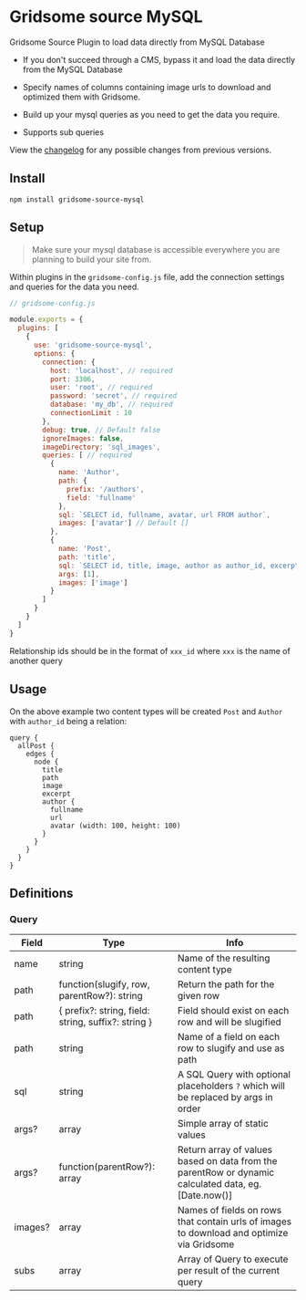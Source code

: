 # Gridsome source MySQL

Gridsome Source Plugin to load data directly from MySQL Database

  * If you don't succeed through a CMS, bypass it and load the data directly from the MySQL Database

  * Specify names of columns containing image urls to download and optimized them with Gridsome.

  * Build up your mysql queries as you need to get the data you require.

  * Supports sub queries


View the [changelog](https://github.com/u12206050/gridsome-source-mysql/blob/master/CHANGELOG.md) for any possible changes from previous versions.

## Install

  `npm install gridsome-source-mysql`

## Setup

> Make sure your mysql database is accessible everywhere you are planning to build your site from.

Within plugins in the `gridsome-config.js` file, add the connection settings and queries for the data you need.

```javascript:title=gridsome-config.js
// gridsome-config.js

module.exports = {
  plugins: [
    {
      use: 'gridsome-source-mysql',
      options: {
        connection: {
          host: 'localhost', // required
          port: 3306,
          user: 'root', // required
          password: 'secret', // required
          database: 'my_db', // required
          connectionLimit : 10
        },
        debug: true, // Default false
        ignoreImages: false,
        imageDirectory: 'sql_images',
        queries: [ // required
          {
            name: 'Author',
            path: {
              prefix: '/authors',
              field: 'fullname'
            },
            sql: `SELECT id, fullname, avatar, url FROM author`,
            images: ['avatar'] // Default []
          },
          {
            name: 'Post',
            path: 'title',
            sql: `SELECT id, title, image, author as author_id, excerpt, body, created FROM post WHERE published = ?`,
            args: [1],
            images: ['image']
          }
        ]
      }
    }
  ]
}
```

Relationship ids should be in the format of `xxx_id` where `xxx` is the name of another query

## Usage

On the above example two content types will be created `Post` and `Author` with `author_id` being a relation:

```
query {
  allPost {
    edges {
      node {
        title
        path
        image
        excerpt
        author {
          fullname
          url
          avatar (width: 100, height: 100)
        }
      }
    }
  }
}
```

## Definitions

### Query

Field | Type | Info
---|---|---
name | string | Name of the resulting content type
path | function(slugify, row, parentRow?): string | Return the path for the given row
path | { prefix?: string, field: string, suffix?: string } | Field should exist on each row and will be slugified
path | string | Name of a field on each row to slugify and use as path
sql | string | A SQL Query with optional placeholders `?` which will be replaced by args in order
args? | array<string> | Simple array of static values
args? | function(parentRow?): array<string> | Return array of values based on data from the parentRow or dynamic calculated data, eg. [Date.now()]
images? | array<string> | Names of fields on rows that contain urls of images to download and optimize via Gridsome
subs | array<Query> | Array of Query to execute per result of the current query

